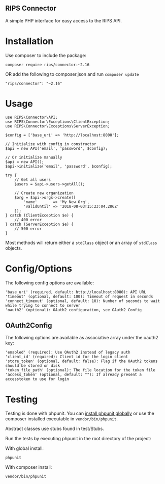 RIPS Connector
---

A simple PHP interface for easy access to the RIPS API.

# Installation

Use composer to include the package:

    composer require rips/connector:~2.16

OR add the following to composer.json and run `composer update`
	
	"rips/connector": "~2.16"


# Usage

    use RIPS\Connector\API;
	use RIPS\Connector\Exceptions\ClientException;
	use RIPS\Connector\Exceptions\ServerException;
    
	$config = ['base_uri' => 'http://localhost:8000'];

    // Initialize with config in constructor
    $api = new API('email', 'password', $config);

    // Or initialize manually
    $api = new API();
    $api->initialize('email', 'password', $config);

	try {
		// Get all users
		$users = $api->users->getAll();

		// Create new organization
		$org = $api->orgs->create([
			'name'       => 'My New Org',
			'validUntil' => '2018-08-03T15:23:04.286Z'
		]);
	} catch (ClientException $e) {
		// 400 error
	} catch (ServerException $e) {
		// 500 error
	}

Most methods will return either a `stdClass` object or an array of `stdClass` objects.

# Config/Options

The following config options are available:

	'base_uri' (required, default: http://localhost:8080): API URL
	'timeout' (optional, default: 100): Timeout of request in seconds
	'connect_timeout' (optional, default: 10): Number of seconds to wait while trying to connect to server
	'oauth2' (optional): OAuth2 configuration, see OAuth2 Config

## OAuth2Config

The following options are available as associative array under the oauth2 key:

    'enabled' (required): Use OAuth2 instead of legacy auth
    'client_id' (required): Client id for the login client
    'store_token' (optional, default: false): Flag if the OAuth2 tokens should be stored on disk
    'token_file_path' (optional): The file location for the token file
    'access_token' (optional, default: ""): If already present a accesstoken to use for login
        

# Testing

Testing is done with phpunit. You can [install phpunit globally](https://phpunit.de/manual/current/en/installation.html) or use the composer installed executable in `vendor/bin/phpunit`.

Abstract classes use stubs found in test/Stubs.

Run the tests by executing phpunit in the root directory of the project:

With global install:

    phpunit

With composer install:

    vendor/bin/phpunit
